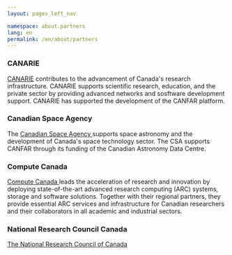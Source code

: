 ```yaml
---
layout: pages_left_nav

namespace: about.partners
lang: en
permalink: /en/about/partners
---
```


<!-- Content start -->

### CANARIE
[CANARIE](https://www.canarie.ca/) contributes to the advancement of Canada's research infrastructure. CANARIE
supports scientific research, education, and the private sector by providing advanced networks and sosftware development
support. CANARIE has supported the development of the CANFAR platform.

### Canadian Space Agency
The [Canadian Space Agency ](http://www.asc-csa.gc.ca/eng/) supports space astronomy and the development of Canada's space technology
sector. The CSA supports CANFAR through its funding of the Canadian Astronomy Data Centre.

### Compute Canada
[Compute Canada ](https://www.computecanada.ca/) leads the acceleration of research and innovation by deploying state-of-the-art advanced research computing (ARC) systems, storage and software solutions. Together with their regional partners, they provide essential ARC services and infrastructure for Canadian researchers and their collaborators in all academic and industrial sectors.

### National Research Council Canada
[The National Research Council of Canada ](https://www.nrc-cnrc.gc.ca/eng/)
<!-- Content end -->
